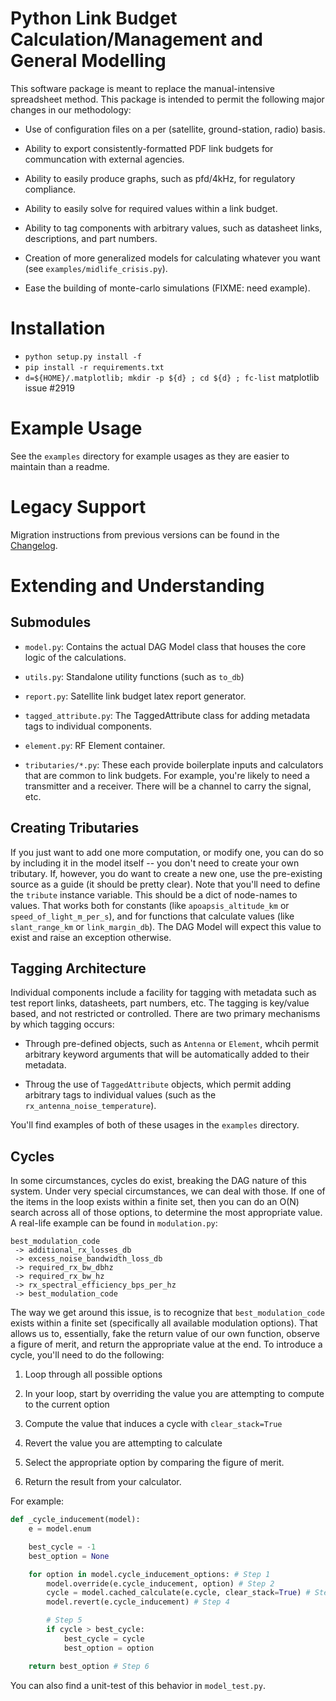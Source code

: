 Python Link Budget Calculation/Management and General Modelling
===============================================================

This software package is meant to replace the manual-intensive
spreadsheet method.  This package is intended to permit the following
major changes in our methodology:

 * Use of configuration files on a per (satellite, ground-station,
   radio) basis.

 * Ability to export consistently-formatted PDF link budgets for
   communcation with external agencies.
 
 * Ability to easily produce graphs, such as pfd/4kHz, for regulatory
   compliance.

 * Ability to easily solve for required values within a link budget.

 * Ability to tag components with arbitrary values, such as datasheet
   links, descriptions, and part numbers.

 * Creation of more generalized models for calculating whatever you
   want (see `examples/midlife_crisis.py`).

 * Ease the building of monte-carlo simulations (FIXME: need example).


Installation
=============

 * `python setup.py install -f`
 * `pip install -r requirements.txt`
 * `d=${HOME}/.matplotlib; mkdir -p ${d} ; cd ${d} ; fc-list` matplotlib issue #2919


Example Usage
=============

See the `examples` directory for example usages as they are easier to
maintain than a readme.


Legacy Support
==============

Migration instructions from previous versions can be found in the
[Changelog](CHANGELOG.md).

Extending and Understanding
===========================

Submodules
----------

 * `model.py`: Contains the actual DAG Model class that houses the core
               logic of the calculations.

 * `utils.py`: Standalone utility functions (such as `to_db`)

 * `report.py`: Satellite link budget latex report generator.

 * `tagged_attribute.py`: The TaggedAttribute class for adding
                          metadata tags to individual components.

 * `element.py`: RF Element container.

 * `tributaries/*.py`: These each provide boilerplate inputs and
                       calculators that are common to link budgets.
                       For example, you're likely to need a
                       transmitter and a receiver.  There will be a
                       channel to carry the signal, etc.

Creating Tributaries
--------------------

If you just want to add one more computation, or modify one, you can
do so by including it in the model itself -- you don't need to create
your own tributary.  If, however, you do want to create a new one, use
the pre-existing source as a guide (it should be pretty clear).  Note
that you'll need to define the `tribute` instance variable.  This
should be a dict of node-names to values.  That works both for
constants (like `apoapsis_altitude_km` or `speed_of_light_m_per_s`),
and for functions that calculate values (like `slant_range_km` or
`link_margin_db`).  The DAG Model will expect this value to exist and
raise an exception otherwise.

Tagging Architecture
--------------------

Individual components include a facility for tagging with metadata
such as test report links, datasheets, part numbers, etc.  The tagging
is key/value based, and not restricted or controlled.  There are two
primary mechanisms by which tagging occurs:

 * Through pre-defined objects, such as `Antenna` or `Element`, whcih
   permit arbitrary keyword arguments that will be automatically added
   to their metadata.

 * Throug the use of `TaggedAttribute` objects, which permit adding
   arbitrary tags to individual values (such as the
   `rx_antenna_noise_temperature`).

You'll find examples of both of these usages in the `examples`
directory.

Cycles
------

In some circumstances, cycles do exist, breaking the DAG nature of
this system.  Under very special circumstances, we can deal with
those.  If one of the items in the loop exists within a finite set,
then you can do an O(N) search across all of those options, to
determine the most appropriate value.  A real-life example can be
found in `modulation.py`:

```
best_modulation_code
 -> additional_rx_losses_db
 -> excess_noise_bandwidth_loss_db
 -> required_rx_bw_dbhz
 -> required_rx_bw_hz
 -> rx_spectral_efficiency_bps_per_hz
 -> best_modulation_code
```

The way we get around this issue, is to recognize that
`best_modulation_code` exists within a finite set (specifically all
available modulation options).  That allows us to, essentially, fake
the return value of our own function, observe a figure of merit, and
return the appropriate value at the end.  To introduce a cycle, you'll
need to do the following:

 1. Loop through all possible options

 2. In your loop, start by overriding the value you are attempting to
    compute to the current option

 3. Compute the value that induces a cycle with `clear_stack=True`

 4. Revert the value you are attempting to calculate

 5. Select the appropriate option by comparing the figure of merit.

 6. Return the result from your calculator.

For example:
```python
def _cycle_inducement(model):
    e = model.enum

    best_cycle = -1
    best_option = None

    for option in model.cycle_inducement_options: # Step 1
        model.override(e.cycle_inducement, option) # Step 2
        cycle = model.cached_calculate(e.cycle, clear_stack=True) # Step 3
        model.revert(e.cycle_inducement) # Step 4

        # Step 5
        if cycle > best_cycle:
            best_cycle = cycle
            best_option = option

    return best_option # Step 6
```

You can also find a unit-test of this behavior in `model_test.py`.

